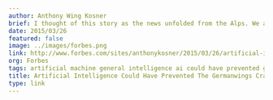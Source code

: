 ```yaml
---
author: Anthony Wing Kosner
brief: I thought of this story as the news unfolded from the Alps. We are so concerned, it seems, about giving machines too much power that we appear to miss the fact that the largest existential threat to humans is other humans.
date: 2015/03/26
featured: false
image: ../images/forbes.png
link: http://www.forbes.com/sites/anthonykosner/2015/03/26/artificial-intelligence-could-have-prevented-the-germanwings-crash/
org: Forbes
tags: artificial machine general intelligence ai could have prevented germanwings crash jeff hawkins numenta nupic
title: Artificial Intelligence Could Have Prevented The Germanwings Crash
type: link
---
```

